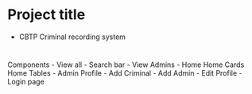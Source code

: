 # Project title

- CBTP Criminal recording system
#

Components
    - View all
    - Search bar
    - View Admins
    - Home
        Home Cards
        Home Tables
    - Admin Profile
    - Add Criminal
    - Add Admin
    - Edit Profile
    - Login page

